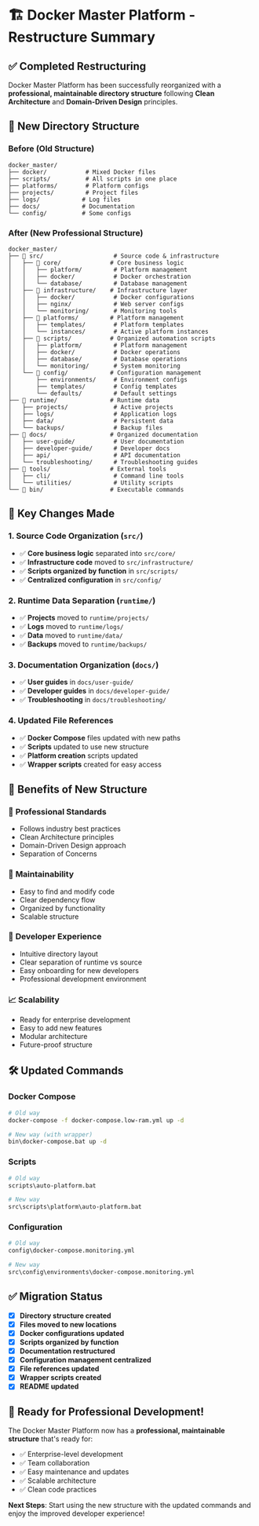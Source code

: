# 🏗️ Docker Master Platform - Restructure Summary

## ✅ Completed Restructuring

Docker Master Platform has been successfully reorganized with a **professional, maintainable directory structure** following **Clean Architecture** and **Domain-Driven Design** principles.

## 📁 New Directory Structure

### Before (Old Structure)
```
docker_master/
├── docker/           # Mixed Docker files
├── scripts/          # All scripts in one place
├── platforms/        # Platform configs
├── projects/         # Project files
├── logs/            # Log files
├── docs/            # Documentation
└── config/          # Some configs
```

### After (New Professional Structure)
```
docker_master/
├── 📁 src/                    # Source code & infrastructure
│   ├── 📁 core/              # Core business logic
│   │   ├── platform/         # Platform management
│   │   ├── docker/           # Docker orchestration
│   │   └── database/         # Database management
│   ├── 📁 infrastructure/    # Infrastructure layer
│   │   ├── docker/           # Docker configurations
│   │   ├── nginx/            # Web server configs
│   │   └── monitoring/       # Monitoring tools
│   ├── 📁 platforms/         # Platform management
│   │   ├── templates/        # Platform templates
│   │   └── instances/        # Active platform instances
│   ├── 📁 scripts/           # Organized automation scripts
│   │   ├── platform/         # Platform management
│   │   ├── docker/           # Docker operations
│   │   ├── database/         # Database operations
│   │   └── monitoring/       # System monitoring
│   └── 📁 config/            # Configuration management
│       ├── environments/     # Environment configs
│       ├── templates/        # Config templates
│       └── defaults/         # Default settings
├── 📁 runtime/               # Runtime data
│   ├── projects/             # Active projects
│   ├── logs/                 # Application logs
│   ├── data/                 # Persistent data
│   └── backups/              # Backup files
├── 📁 docs/                  # Organized documentation
│   ├── user-guide/           # User documentation
│   ├── developer-guide/      # Developer docs
│   ├── api/                  # API documentation
│   └── troubleshooting/      # Troubleshooting guides
├── 📁 tools/                 # External tools
│   ├── cli/                  # Command line tools
│   └── utilities/            # Utility scripts
└── 📁 bin/                   # Executable commands
```

## 🔄 Key Changes Made

### 1. **Source Code Organization** (`src/`)
- ✅ **Core business logic** separated into `src/core/`
- ✅ **Infrastructure code** moved to `src/infrastructure/`
- ✅ **Scripts organized by function** in `src/scripts/`
- ✅ **Centralized configuration** in `src/config/`

### 2. **Runtime Data Separation** (`runtime/`)
- ✅ **Projects** moved to `runtime/projects/`
- ✅ **Logs** moved to `runtime/logs/`
- ✅ **Data** moved to `runtime/data/`
- ✅ **Backups** moved to `runtime/backups/`

### 3. **Documentation Organization** (`docs/`)
- ✅ **User guides** in `docs/user-guide/`
- ✅ **Developer guides** in `docs/developer-guide/`
- ✅ **Troubleshooting** in `docs/troubleshooting/`

### 4. **Updated File References**
- ✅ **Docker Compose** files updated with new paths
- ✅ **Scripts** updated to use new structure
- ✅ **Platform creation** scripts updated
- ✅ **Wrapper scripts** created for easy access

## 🚀 Benefits of New Structure

### 🎯 **Professional Standards**
- Follows industry best practices
- Clean Architecture principles
- Domain-Driven Design approach
- Separation of Concerns

### 🔧 **Maintainability**
- Easy to find and modify code
- Clear dependency flow
- Organized by functionality
- Scalable structure

### 👥 **Developer Experience**
- Intuitive directory layout
- Clear separation of runtime vs source
- Easy onboarding for new developers
- Professional development environment

### 📈 **Scalability**
- Ready for enterprise development
- Easy to add new features
- Modular architecture
- Future-proof structure

## 🛠️ Updated Commands

### Docker Compose
```bash
# Old way
docker-compose -f docker-compose.low-ram.yml up -d

# New way (with wrapper)
bin\docker-compose.bat up -d
```

### Scripts
```bash
# Old way
scripts\auto-platform.bat

# New way
src\scripts\platform\auto-platform.bat
```

### Configuration
```bash
# Old way
config\docker-compose.monitoring.yml

# New way
src\config\environments\docker-compose.monitoring.yml
```

## ✅ Migration Status

- [x] **Directory structure created**
- [x] **Files moved to new locations**
- [x] **Docker configurations updated**
- [x] **Scripts organized by function**
- [x] **Documentation restructured**
- [x] **Configuration management centralized**
- [x] **File references updated**
- [x] **Wrapper scripts created**
- [x] **README updated**

## 🎉 Ready for Professional Development!

The Docker Master Platform now has a **professional, maintainable structure** that's ready for:
- ✅ Enterprise-level development
- ✅ Team collaboration
- ✅ Easy maintenance and updates
- ✅ Scalable architecture
- ✅ Clean code practices

**Next Steps**: Start using the new structure with the updated commands and enjoy the improved developer experience!
